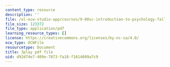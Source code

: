 ```yaml
---
content_type: resource
description: ''
file: /ol-ocw-studio-app/courses/9-00sc-introduction-to-psychology-fall-2011/d92d74e7409e7873fa18f1614609a7c9_zPPsdsAQBx4.pdf
file_size: 123372
file_type: application/pdf
learning_resource_types: []
license: https://creativecommons.org/licenses/by-nc-sa/4.0/
ocw_type: OCWFile
resourcetype: Document
title: 3play pdf file
uid: d92d74e7-409e-7873-fa18-f1614609a7c9
---
```

